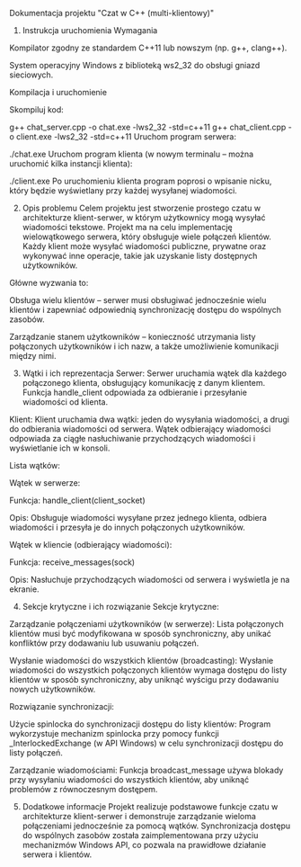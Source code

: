 Dokumentacja projektu "Czat w C++ (multi-klientowy)"

1. Instrukcja uruchomienia
Wymagania

Kompilator zgodny ze standardem C++11 lub nowszym (np. g++, clang++).

System operacyjny Windows z biblioteką ws2_32 do obsługi gniazd sieciowych.

Kompilacja i uruchomienie

Skompiluj kod:


g++ chat_server.cpp -o chat.exe -lws2_32 -std=c++11
g++ chat_client.cpp -o client.exe -lws2_32 -std=c++11
Uruchom program serwera:


./chat.exe
Uruchom program klienta (w nowym terminalu – można uruchomić kilka instancji klienta):


./client.exe
Po uruchomieniu klienta program poprosi o wpisanie nicku, który będzie wyświetlany przy każdej wysyłanej wiadomości.

2. Opis problemu
Celem projektu jest stworzenie prostego czatu w architekturze klient-serwer, w którym użytkownicy mogą wysyłać wiadomości tekstowe. Projekt ma na celu implementację wielowątkowego serwera, który obsługuje wiele połączeń klientów. Każdy klient może wysyłać wiadomości publiczne, prywatne oraz wykonywać inne operacje, takie jak uzyskanie listy dostępnych użytkowników.

Główne wyzwania to:

Obsługa wielu klientów – serwer musi obsługiwać jednocześnie wielu klientów i zapewniać odpowiednią synchronizację dostępu do wspólnych zasobów.

Zarządzanie stanem użytkowników – konieczność utrzymania listy połączonych użytkowników i ich nazw, a także umożliwienie komunikacji między nimi.

3. Wątki i ich reprezentacja
Serwer:
Serwer uruchamia wątek dla każdego połączonego klienta, obsługujący komunikację z danym klientem. Funkcja handle_client odpowiada za odbieranie i przesyłanie wiadomości od klienta.

Klient:
Klient uruchamia dwa wątki: jeden do wysyłania wiadomości, a drugi do odbierania wiadomości od serwera. Wątek odbierający wiadomości odpowiada za ciągłe nasłuchiwanie przychodzących wiadomości i wyświetlanie ich w konsoli.

Lista wątków:

Wątek w serwerze:

Funkcja: handle_client(client_socket)

Opis: Obsługuje wiadomości wysyłane przez jednego klienta, odbiera wiadomości i przesyła je do innych połączonych użytkowników.

Wątek w kliencie (odbierający wiadomości):

Funkcja: receive_messages(sock)

Opis: Nasłuchuje przychodzących wiadomości od serwera i wyświetla je na ekranie.

4. Sekcje krytyczne i ich rozwiązanie
Sekcje krytyczne:

Zarządzanie połączeniami użytkowników (w serwerze):
Lista połączonych klientów musi być modyfikowana w sposób synchroniczny, aby unikać konfliktów przy dodawaniu lub usuwaniu połączeń.

Wysłanie wiadomości do wszystkich klientów (broadcasting):
Wysłanie wiadomości do wszystkich połączonych klientów wymaga dostępu do listy klientów w sposób synchroniczny, aby uniknąć wyścigu przy dodawaniu nowych użytkowników.

Rozwiązanie synchronizacji:

Użycie spinlocka do synchronizacji dostępu do listy klientów:
Program wykorzystuje mechanizm spinlocka przy pomocy funkcji _InterlockedExchange (w API Windows) w celu synchronizacji dostępu do listy połączeń.

Zarządzanie wiadomościami:
Funkcja broadcast_message używa blokady przy wysyłaniu wiadomości do wszystkich klientów, aby uniknąć problemów z równoczesnym dostępem.

5. Dodatkowe informacje
Projekt realizuje podstawowe funkcje czatu w architekturze klient-serwer i demonstruje zarządzanie wieloma połączeniami jednocześnie za pomocą wątków. Synchronizacja dostępu do wspólnych zasobów została zaimplementowana przy użyciu mechanizmów Windows API, co pozwala na prawidłowe działanie serwera i klientów.
